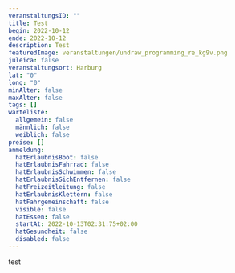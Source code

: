 ```yaml
---
veranstaltungsID: ""
title: Test
begin: 2022-10-12
ende: 2022-10-12
description: Test
featuredImage: veranstaltungen/undraw_programming_re_kg9v.png
juleica: false
veranstaltungsort: Harburg
lat: "0"
long: "0"
minAlter: false
maxAlter: false
tags: []
warteliste:
  allgemein: false
  männlich: false
  weiblich: false
preise: []
anmeldung:
  hatErlaubnisBoot: false
  hatErlaubnisFahrrad: false
  hatErlaubnisSchwimmen: false
  hatErlaubnisSichEntfernen: false
  hatFreizeitleitung: false
  hatErlaubnisKlettern: false
  hatFahrgemeinschaft: false
  visible: false
  hatEssen: false
  startAt: 2022-10-13T02:31:75+02:00
  hatGesundheit: false
  disabled: false
---
```

test
